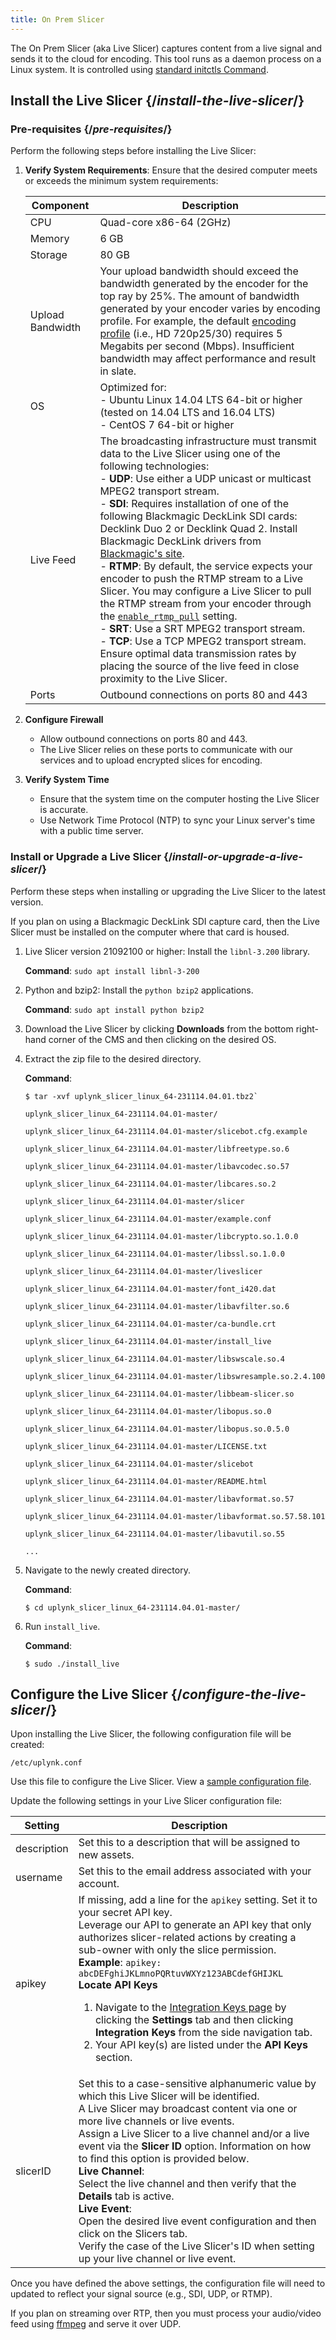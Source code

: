 ```yaml
---
title: On Prem Slicer
---
```


The On Prem Slicer (aka Live Slicer) captures content from a live signal and sends it to the cloud for encoding. This tool runs as a daemon process on a Linux system. It is controlled using [standard initctls Command](#administration).

## Install the Live Slicer  {/*install-the-live-slicer*/}

### Pre-requisites  {/*pre-requisites*/}

Perform the following steps before installing the Live Slicer:

1. **Verify System Requirements**: Ensure that the desired computer meets or exceeds the minimum system requirements:


    | Component | Description|
    |----------|-----|
    | CPU   | Quad-core x86-64 (2GHz)|
    | Memory| 6 GB |
    | Storage| 80 GB|
    | Upload Bandwidth| Your upload bandwidth should exceed the bandwidth generated by the encoder for the top ray by 25\%. The amount of bandwidth generated by your encoder varies by encoding profile. For example, the default [encoding profile](/uplynk/acquire/encoding_profiles) (i.e., HD 720p25\/30) requires 5 Megabits per second (Mbps). <Warning>Insufficient bandwidth may affect performance and result in slate.</Warning> |
    | OS    | Optimized for: <br /> - Ubuntu Linux 14.04 LTS 64-bit or higher (tested on 14.04 LTS and 16.04 LTS) <br /> - CentOS 7 64-bit or higher |
    | Live Feed | The broadcasting infrastructure must transmit data to the Live Slicer using one of the following technologies: <br /> - **UDP**: Use either a UDP unicast or multicast MPEG2 transport stream. <br /> - **SDI**: Requires installation of one of the following Blackmagic DeckLink SDI cards: Decklink Duo 2 or Decklink Quad 2. Install Blackmagic DeckLink drivers from [Blackmagic's site](https://www.blackmagicdesign.com/support). <br /> - **RTMP**: By default, the service expects your encoder to push the RTMP stream to a Live Slicer. You may configure a Live Slicer to pull the RTMP stream from your encoder through the [`enable_rtmp_pull`](#configuration-file-settings) setting. <br /> - **SRT**: Use a SRT MPEG2 transport stream. <br /> - **TCP**: Use a TCP MPEG2 transport stream. Ensure optimal data transmission rates by placing the source of the live feed in close proximity to the Live Slicer. |
    | Ports | Outbound connections on ports 80 and 443    |


2. **Configure Firewall**
   - Allow outbound connections on ports 80 and 443.
   - The Live Slicer relies on these ports to communicate with our services and to upload encrypted slices for encoding.

3. **Verify System Time**
   - Ensure that the system time on the computer hosting the Live Slicer is accurate.
   - Use Network Time Protocol (NTP) to sync your Linux server's time with a public time server.


### Install or Upgrade a Live Slicer  {/*install-or-upgrade-a-live-slicer*/}

Perform these steps when installing or upgrading the Live Slicer to the latest version.

<Tip>If you plan on using a Blackmagic DeckLink SDI capture card, then the Live Slicer must be installed on the computer where that card is housed.</Tip>

1. Live Slicer version 21092100 or higher: Install the `libnl-3.200` library.

    **Command**: `sudo apt install libnl-3-200`

2. Python and bzip2: Install the `python bzip2` applications.

    **Command**: `sudo apt install python bzip2`

3. Download the Live Slicer by clicking **Downloads** from the bottom right-hand corner of the CMS and then clicking on the desired OS.

4. Extract the zip file to the desired directory.

    **Command**:

    ```
    $ tar -xvf uplynk_slicer_linux_64-231114.04.01.tbz2`
    ```

    ```
    uplynk_slicer_linux_64-231114.04.01-master/

    uplynk_slicer_linux_64-231114.04.01-master/slicebot.cfg.example

    uplynk_slicer_linux_64-231114.04.01-master/libfreetype.so.6

    uplynk_slicer_linux_64-231114.04.01-master/libavcodec.so.57

    uplynk_slicer_linux_64-231114.04.01-master/libcares.so.2

    uplynk_slicer_linux_64-231114.04.01-master/slicer

    uplynk_slicer_linux_64-231114.04.01-master/example.conf

    uplynk_slicer_linux_64-231114.04.01-master/libcrypto.so.1.0.0

    uplynk_slicer_linux_64-231114.04.01-master/libssl.so.1.0.0

    uplynk_slicer_linux_64-231114.04.01-master/liveslicer

    uplynk_slicer_linux_64-231114.04.01-master/font_i420.dat

    uplynk_slicer_linux_64-231114.04.01-master/libavfilter.so.6

    uplynk_slicer_linux_64-231114.04.01-master/ca-bundle.crt

    uplynk_slicer_linux_64-231114.04.01-master/install_live

    uplynk_slicer_linux_64-231114.04.01-master/libswscale.so.4

    uplynk_slicer_linux_64-231114.04.01-master/libswresample.so.2.4.100

    uplynk_slicer_linux_64-231114.04.01-master/libbeam-slicer.so

    uplynk_slicer_linux_64-231114.04.01-master/libopus.so.0

    uplynk_slicer_linux_64-231114.04.01-master/libopus.so.0.5.0

    uplynk_slicer_linux_64-231114.04.01-master/LICENSE.txt

    uplynk_slicer_linux_64-231114.04.01-master/slicebot

    uplynk_slicer_linux_64-231114.04.01-master/README.html

    uplynk_slicer_linux_64-231114.04.01-master/libavformat.so.57

    uplynk_slicer_linux_64-231114.04.01-master/libavformat.so.57.58.101

    uplynk_slicer_linux_64-231114.04.01-master/libavutil.so.55

	...
    ```
5. Navigate to the newly created directory.

    **Command**:

    ```
    $ cd uplynk_slicer_linux_64-231114.04.01-master/
    ```

6. Run `install_live`.

    **Command**:

    ```
    $ sudo ./install_live
    ```

<!-- ^^ publishes with 4,5,6 removed. doesn't publish with 4,5,6 removed and configure live slicer -->

## Configure the Live Slicer  {/*configure-the-live-slicer*/}

Upon installing the Live Slicer, the following configuration file will be created:

`/etc/uplynk.conf`

Use this file to configure the Live Slicer. View a [sample configuration file](https://docs.edgecast.com/video/Content/Resources/Supplemental/LiveSlicerConf).

Update the following settings in your Live Slicer configuration file:

| Setting | Description    |
|-------------|--------|
| description | Set this to a description that will be assigned to new assets.    |
| username    | Set this to the email address associated with your account.|
| apikey| If missing, add a line for the `apikey` setting. Set it to your secret API key. <br /> Leverage our API to generate an API key that only authorizes slicer-related actions by creating a sub-owner with only the slice permission. <br /> **Example**: `apikey: abcDEFghiJKLmnoPQRtuvWXYz123ABCdefGHIJKL`<br > **Locate API Keys**<ol><li>Navigate to the [Integration Keys page](#https://cms.uplynk.com/static/cms2/index.html#/settings/integration-keys) by clicking the **Settings** tab and then clicking **Integration Keys** from the side navigation tab.</li><li>Your API key(s) are listed under the **API Keys** section.</li></ol>|
| slicerID    | Set this to a case-sensitive alphanumeric value by which this Live Slicer will be identified. <br /> A Live Slicer may broadcast content via one or more live channels or live events. <br />Assign a Live Slicer to a live channel and/or a live event via the **Slicer ID** option. Information on how to find this option is provided below.<br />**Live Channel**:<br />Select the live channel and then verify that the **Details** tab is active.<br />**Live Event**:<br />Open the desired live event configuration and then click on the Slicers tab.<br />Verify the case of the Live Slicer's ID when setting up your live channel or live event.|

Once you have defined the above settings, the configuration file will need to updated to reflect your signal source (e.g., SDI, UDP, or RTMP).

<Info>If you plan on streaming over RTP, then you must process your audio/video feed using [ffmpeg](https://ffmpeg.org/) and serve it over UDP.</Info>
